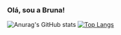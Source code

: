 ### Olá, sou a Bruna! 

![Anurag's GitHub stats](https://github-readme-stats.vercel.app/api?username=bbrunabrito&show_icons=true&theme=transparent) [![Top Langs](https://github-readme-stats.vercel.app/api/top-langs/?username=bbrunabrito&layout=compact)](https://github.com/anuraghazra/github-readme-stats)